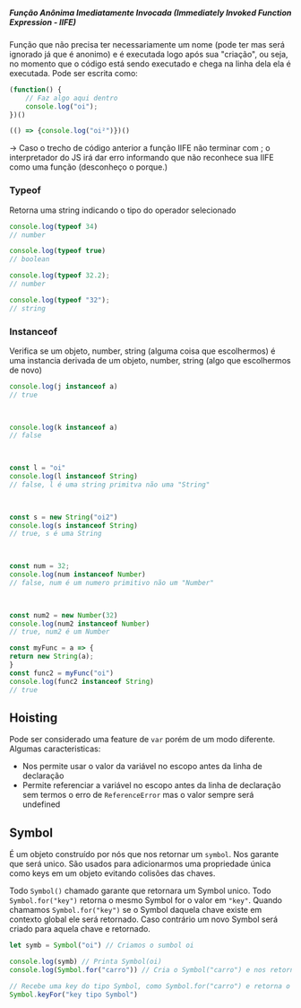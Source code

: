##### Função Anônima Imediatamente Invocada (Immediately Invoked Function Expression - IIFE)

Função que não precisa ter necessariamente um nome (pode ter mas será ignorado já que é anonimo) e é executada logo após sua "criação", ou seja, no momento que o código está sendo executado e chega na linha dela ela é executada.
Pode ser escrita como:
```javascript
(function() {
	// Faz algo aqui dentro
	console.log("oi");
})()

(() => {console.log("oi²")})()
```

-> Caso o trecho de código anterior a função IIFE não terminar com ; o interpretador do JS irá dar erro informando que não reconhece sua IIFE como uma função (desconheço o porque.)

### Typeof

Retorna uma string indicando o tipo do operador selecionado
```javascript
console.log(typeof 34)
// number

console.log(typeof true)
// boolean

console.log(typeof 32.2);
// number

console.log(typeof "32");
// string
```


### Instanceof

Verifica se um objeto, number, string (alguma coisa que escolhermos) é uma instancia derivada de um objeto, number, string (algo que escolhermos de novo)
```javascript
console.log(j instanceof a)
// true

  

console.log(k instanceof a)
// false

  

const l = "oi"
console.log(l instanceof String)
// false, l é uma string primitva não uma "String"

  

const s = new String("oi2")
console.log(s instanceof String)
// true, s é uma String

  

const num = 32;
console.log(num instanceof Number)
// false, num é um numero primitivo não um "Number"

  

const num2 = new Number(32)
console.log(num2 instanceof Number)
// true, num2 é um Number

const myFunc = a => {
return new String(a);
}
const func2 = myFunc("oi")
console.log(func2 instanceof String)
// true
```

## Hoisting

Pode ser considerado uma feature de `var` porém de um modo diferente.
Algumas caracteristicas:
- Nos permite usar o valor da variável no escopo antes da linha de declaração
- Permite referenciar a variável no escopo antes da linha de declaração sem termos o erro de `ReferenceError` mas o valor sempre será undefined


## Symbol

É um objeto construído por nós que nos retornar um `symbol`. Nos garante que será unico. São usados para adicionarmos uma propriedade única como keys em um objeto evitando colisões das chaves.

Todo `Symbol()` chamado garante que retornara um Symbol unico. Todo `Symbol.for("key")` retorna o mesmo Symbol for o valor em `"key"`. Quando chamamos `Symbol.for("key")` se o Symbol daquela chave existe em contexto global ele será retornado. Caso contrário um novo Symbol será criado para aquela chave e retornado.

```javascript
let symb = Symbol("oi") // Criamos o sumbol oi

console.log(symb) // Printa Symbol(oi)
console.log(Symbol.for("carro")) // Cria o Symbol("carro") e nos retorna ele mesmo

// Recebe uma key do tipo Symbol, como Symbol.for("carro") e retorna o valor da key, nesse caso seria apenas carro
Symbol.keyFor("key tipo Symbol") 
```

